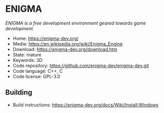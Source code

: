 # ENIGMA

_ENIGMA is a free development environment geared towards game development._

- Home: https://enigma-dev.org/
- Media: https://en.wikipedia.org/wiki/Enigma_Engine
- Download: https://enigma-dev.org/download.htm
- State: mature
- Keywords: 3D
- Code repository: https://github.com/enigma-dev/enigma-dev.git
- Code language: C++, C
- Code license: GPL-3.0

## Building

- Build instructions:  https://enigma-dev.org/docs/Wiki/Install:Windows

